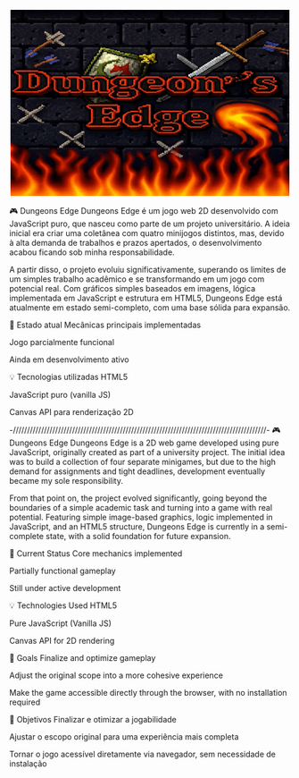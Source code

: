 <p align="center">
  <img src="images\imagens de fundo\fundo do menuprincipal\meu-fundo.gif" alt="Menu principal" width="500"/>
</p>

🎮 Dungeons Edge
Dungeons Edge é um jogo web 2D desenvolvido com JavaScript puro, que nasceu como parte de um projeto universitário. A ideia inicial era criar uma coletânea com quatro minijogos distintos, mas, devido à alta demanda de trabalhos e prazos apertados, o desenvolvimento acabou ficando sob minha responsabilidade.

A partir disso, o projeto evoluiu significativamente, superando os limites de um simples trabalho acadêmico e se transformando em um jogo com potencial real. Com gráficos simples baseados em imagens, lógica implementada em JavaScript e estrutura em HTML5, Dungeons Edge está atualmente em estado semi-completo, com uma base sólida para expansão.

🚧 Estado atual
Mecânicas principais implementadas

Jogo parcialmente funcional

Ainda em desenvolvimento ativo

💡 Tecnologias utilizadas
HTML5

JavaScript puro (vanilla JS)

Canvas API para renderização 2D

-//////////////////////////////////////////////////////////////////////////////////////////-
🎮 Dungeons Edge
Dungeons Edge is a 2D web game developed using pure JavaScript, originally created as part of a university project. The initial idea was to build a collection of four separate minigames, but due to the high demand for assignments and tight deadlines, development eventually became my sole responsibility.

From that point on, the project evolved significantly, going beyond the boundaries of a simple academic task and turning into a game with real potential. Featuring simple image-based graphics, logic implemented in JavaScript, and an HTML5 structure, Dungeons Edge is currently in a semi-complete state, with a solid foundation for future expansion.

🚧 Current Status
Core mechanics implemented

Partially functional gameplay

Still under active development

💡 Technologies Used
HTML5

Pure JavaScript (Vanilla JS)

Canvas API for 2D rendering

🎯 Goals
Finalize and optimize gameplay

Adjust the original scope into a more cohesive experience

Make the game accessible directly through the browser, with no installation required



🎯 Objetivos
Finalizar e otimizar a jogabilidade

Ajustar o escopo original para uma experiência mais completa

Tornar o jogo acessível diretamente via navegador, sem necessidade de instalação
